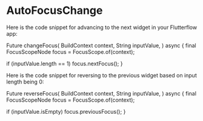 # AutoFocusChange

Here is the code snippet for advancing to the next widget in your Flutterflow app:

Future changeFocus(
  BuildContext context,
  String inputValue,
) async {
  final FocusScopeNode focus = FocusScope.of(context);

  if (inputValue.length == 1) focus.nextFocus();
}


Here is the code snippet for reversing to the previous widget based on input length being 0:

Future reverseFocus(
  BuildContext context,
  String inputValue,
) async {
  final FocusScopeNode focus = FocusScope.of(context);

  if (inputValue.isEmpty) focus.previousFocus();
}
